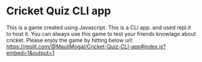 # Cricket Quiz CLI app
 This is a game created using Javascript. This is a CLI app. and used repl.it to host it. You can always use this game to test your friends knowlage about cricket. Please enjoy the game by hitting below url: https://replit.com/@MauliMogal/Cricket-Quiz-CLI-app#index.js?embed=1&output=1
